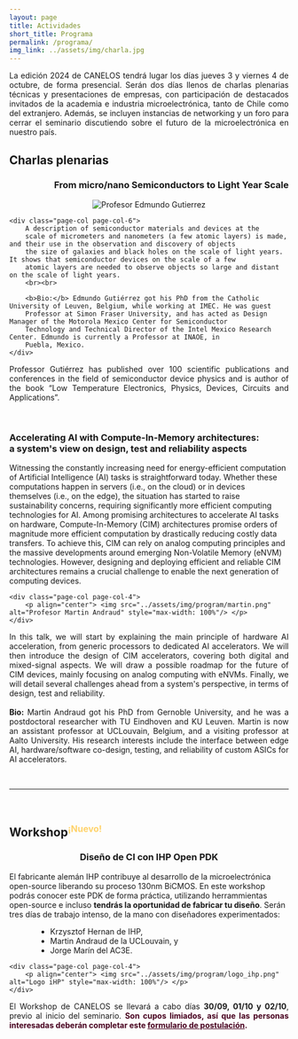 ```yaml
---
layout: page
title: Actividades
short_title: Programa
permalink: /programa/
img_link: ../assets/img/charla.jpg
---
```


<p align="justify">
	La edición 2024 de CANELOS tendrá lugar los días jueves 3 y viernes 4 de octubre, de forma presencial. 
	Serán dos días llenos de charlas plenarias técnicas y presentaciones de empresas, 
	con participación de destacados invitados de la academia e industria microelectrónica, tanto de Chile como del extranjero.
	Además, se incluyen instancias de networking y un foro para cerrar el seminario discutiendo sobre el futuro de la microelectrónica en nuestro país.
</p>
 
<!--
## Programa

<div class="page-col-wrapper">        
	<div class="page-col page-col-2">
		Mirando al mar desde el Cerro Placeres, se impone el Campus Casa Central de la UTFSM, con toda la infraestructura necesaria para CANELOS.
		La majestuosa arquitectura y agradables jardines hacen de este el entorno perfecto para reunir a la comunidad nacional de microelectrónica.
		Además, con más de 90 años de reconocida trayectoria en ciencia e ingeniería, la UTFSM abarca distintos Departamentos y Centros de Investigación 
		con interés en microelectrónica y que participan del evento desde sus respectivas disciplinas.
	</div>
	
	<div class="page-col page-col-1">
		<p align="center"> <img src="../assets/img/jardin_usm.jpg" alt="Jardín del campus" style="max-width: 100%"/> </p>
	</div>
</div>
-->


## Charlas plenarias

<h3 align="right" style="font-weight: bold;">From micro/nano Semiconductors to Light Year Scale</h3>
<div class="page-col-wrapper">    
	<div class="page-col page-col-4">
		<p align="center"> <img src="../assets/img/program/edmundo.png" alt="Profesor Edmundo Gutierrez" style="max-width: 100%"/> </p>
	</div>
    
	<div class="page-col page-col-6">
		A description of semiconductor materials and devices at the 
		scale of micrometers and nanometers (a few atomic layers) is made, and their use in the observation and discovery of objects 
		the size of galaxies and black holes on the scale of light years. It shows that semiconductor devices on the scale of a few 
		atomic layers are needed to observe objects so large and distant on the scale of light years.
		<br><br>
		
		<b>Bio:</b> Edmundo Gutiérrez got his PhD from the Catholic University of Leuven, Belgium, while working at IMEC. He was guest 
		Professor at Simon Fraser University, and has acted as Design Manager of the Motorola Mexico Center for Semiconductor 
		Technology and Technical Director of the Intel Mexico Research Center. Edmundo is currently a Professor at INAOE, in 
		Puebla, Mexico.
	</div>
	
</div>
<p align="justify">
	Professor Gutiérrez has published over 100 scientific publications and conferences in the field of semiconductor 
	device physics and is author of the book “Low Temperature Electronics, Physics, Devices, Circuits and Applications”.
</p>
<br>

<h3 align="left" style="font-weight: bold;">Accelerating AI with Compute-In-Memory architectures:<br> a system's view on design, test and reliability aspects</h3>
<div class="page-col-wrapper">
	<div class="page-col page-col-6">
		Witnessing the constantly increasing need for energy-efficient computation of Artificial Intelligence (AI) tasks is straightforward today. 
		Whether these computations happen in servers (i.e., on the cloud) or in devices themselves (i.e., on the edge), 
		the situation has started to raise sustainability concerns, requiring significantly more efficient computing technologies for AI. 
		Among promising architectures to accelerate AI tasks on hardware, Compute-In-Memory (CIM) architectures promise orders of magnitude 
		more efficient computation by drastically reducing costly data transfers. To achieve this, CIM can rely on analog computing principles 
		and the massive developments around emerging Non-Volatile Memory (eNVM) technologies. However, designing and deploying efficient 
		and reliable CIM architectures remains a crucial challenge to enable the next generation of computing devices. 
		<br>
	</div>
	
	<div class="page-col page-col-4">
		<p align="center"> <img src="../assets/img/program/martin.png" alt="Profesor Martin Andraud" style="max-width: 100%"/> </p>
	</div>	
</div>
<p align="justify">
	In this talk, we will start by explaining the main principle of hardware AI acceleration, from generic processors to dedicated AI accelerators. 
	We will then introduce the design of CIM accelerators, covering both digital and mixed-signal aspects. 
	We will draw a possible roadmap for the future of CIM devices, mainly focusing on analog computing with eNVMs. 
	Finally, we will detail several challenges ahead from a system's perspective, in terms of design, test and reliability.
	<br><br>
	<b>Bio:</b> Martin Andraud got his PhD from Gernoble University, and he was a postdoctoral researcher with TU Eindhoven and KU Leuven. 
	Martin is now an assistant professor at UCLouvain, Belgium, and a visiting professor at Aalto University. His research interests include 
	the interface between edge AI, hardware/software co-design, testing, and reliability of custom ASICs for AI accelerators.
</p>

<br>
<hr>
<br>

## Workshop<sup><span style="color: #ffd36c; font-size:16px">¡Nuevo!</span></sup>


<h3 align="center" style="font-weight: bold;">Diseño de CI con IHP Open PDK</h3>
<div class="page-col-wrapper">
	<div class="page-col page-col-6">
		El fabricante alemán IHP contribuye al desarrollo de la microelectrónica open-source liberando su proceso 130nm BiCMOS.
		En este workshop podrás conocer este PDK de forma práctica, utilizando herrammientas open-source e incluso <b>tendrás la oportunidad de 
		fabricar tu diseño</b>. 
		Serán tres días de trabajo intenso, de la mano con diseñadores experimentados: <br>
		<ul style="text-align: justify; margin-left: 50px">
			<li> Krzysztof Hernan de IHP, </li>
			<li> Martin Andraud de la UCLouvain, y </li>
			<li> Jorge Marín del AC3E. </li>
		</ul>
	</div>
	
	<div class="page-col page-col-4">
		<p align="center"> <img src="../assets/img/program/logo_ihp.png" alt="Logo iHP" style="max-width: 100%"/> </p>
	</div>	
</div>
<p align="justify">
	El Workshop de CANELOS se llevará a cabo días <b>30/09, 01/10 y 02/10</b>, previo al inicio del seminario.
	<b><span style="color: #47001e">Son cupos limiados, así que las personas interesadas deberán completar
	este <a href="https://forms.gle/bfTrDFRZ4hHEPbgeA" style="color: #47001e; text-decoration:underline">formulario de postulación</a>.</span></b>
</p>

<!--
# Dónde comer
-->